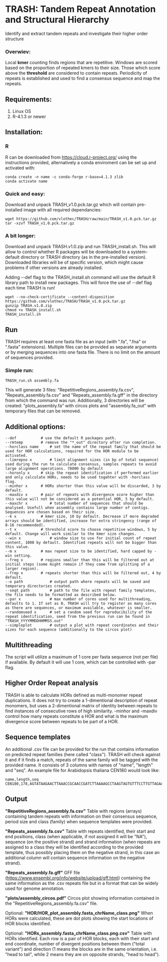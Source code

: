 # TRASH: Tandem Repeat Annotation and Structural Hierarchy
Identify and extract tandem repeats and investigate their higher order structure 

### Overwiev:
Local **kmer** counting finds regions that are repetitive. Windows are scored based on the proportion of repeated kmers to their size. Those which score above the **threshold** are considered to contain repeats. Periodicity of repeats is established and used to find a consensus sequence and map the repeats.

## Requirements:

1. Linux OS
2. R-4.1.3 or newer

## Installation:

### R
R can be downloaded from https://cloud.r-project.org/ using the instructions provided, alternatively a conda enviroment can be set up and activated with:
```
conda create -n name -c conda-forge r-base=4.1.3 zlib
conda activate name
```
### Quick and easy:
Download and unpack TRASH_v1.0.pck.tar.gz which will contain pre-installed image with all required dependancies:
```
wget https://github.com/vlothec/TRASH/raw/main/TRASH_v1.0.pck.tar.gz
tar -xzvf TRASH_v1.0.pck.tar.gz
```
### A bit longer:
Download and unpack TRASH.v1.0.zip and run TRASH_install.sh. This will allow to control whether R packages will be downloaded to a system-default directory or TRASH directory (as in the pre-installed version). Downloaded libraries will be of specific version, which might cause problems if other versions are already installed.

Adding --def flag to the TRASH_install.sh command will use the default R library path to install new packages. This will force the use of --def flag each time TRASH is run!
```
wget --no-check-certificate --content-disposition https://github.com/vlothec/TRASH/TRASH_v1.0.pck.tar.gz
gunzip TRASH.v1.0.zip
chmod +x TRASH_install.sh
TRASH_install.sh
```

## Run
TRASH requires at least one fasta file as an input (with ".fa", ".fna" or ".fasta" extensions). Multiple files can be provided as separate arguments or by merging sequences into one fasta file. There is no limit on the amount of sequences provided.
### Simple run:
```
TRASH_run.sh assembly.fa
```
This will generate 3 files: "RepetitiveRegions_assembly.fa.csv", "Repeats_assembly.fa.csv" and "Repeats_assembly.fa.gff" in the directory from which the command was run. Additionally, 3 directories will be created: "plots_assembly.fa" with circos plots and "assembly.fa_out" with temporary files that can be removed.

## Additional options:

```
--def 			# use the default R packages path.
--rmtemp 		# remove the "*_out" directory after run completion.
--horclass name		# set the name of the repeat family that should be used for HOR calculations, required for the HOR module to be activated.
--limrepno x		# limit alignment sizes (in bp of total sequence) used during the run to calculate consensus, samples repeats to avoid large alignment operations. 78000 by default
--horonly x		# skip the repeat identification if performed earlier and only calculate HORs, needs to be used togehter with -horclass flag.
--minhor x		# HORs shorter than this value will be discarded, 3 by default.
--maxdiv x		# pair of repeats with divergence score higher than this value will not be considered as a potential HOR, 5 by default.
--maxchr x  		# total number of sequences that should be analysed. Usefull when assembly contains large number of contigs. Sequences are chosen based on their size.
--k x			# kmer size, 10 by default. Decrease if more degraded arrays should be identified, increase for extra stringency (range of 8-16 recommended).
--t x 			# threshold score to choose repetitive windows, 5 by default. Change will work similar to the kmer size changes.
--win x 			# window size to use for initial count of repeat content, 1000 by default. Identified repeats will not be bigger than this value.
--m x 			# max repeat size to be identified, hard capped by -win setting.
--freg x 		# regions smaller than this will be filtered out at initial steps (some might remain if they come from splitting of a larger region).
--frep x 		# repeats shorter than this will be filtered out, 4 by default.
--o path			# output path where repeats will be saved and temporary directories created.
--seqt path 		# path to the file with repeat family templates, the file needs to be formatted as described below.
--par x 			# max number of cores used for multithreading, defaults to 1. If set as 0, TRASH will try to register as many cores as there are sequences, or maximum available, whatever is smaller.
--randomseed x		# set a random seed for reproducibility of the repeat identification, seed from the previous run can be found in "TRASH_YYYYMMDDHHMMSS.out" 
--simpleplot		# output a plot with repeat coordinates and their sizes for each sequence (additionally to the circos plot)
```


## Multithreading
The script will utilize a maximum of 1 core per fasta sequence (not per file) if available. By default it will use 1 core, which can be controlled with -par flag. 


## Higher Order Repeat analysis
TRASH is able to calculate HORs defined as multi-monomer repeat duplications. It does not try to create a 1-dimentional description of repeat monomers, but uses a 2-dimentional matrix of identity between repeats to find instances of consecutive rows of high similarity. -minhor and -maxdiv control how many repeats constitute a HOR and what is the maximum divergence score between repeats to be part of a HOR.


## Sequence templates
An additional .csv file can be provided for the run that contains information on predicted repeat families (here called "class"). TRASH will check against it and if it finds a match, repeats of the same family will be tagged with the provided name. It consists of 3 columns with names of "name", "length" and "seq". An example file for Arabidopsis thaliana CEN180 would look like:
```
name,length,seq
CEN180,178,AGTATAAGAACTTAAACCGCAACCGATCTTAAAAGCCTAAGTAGTGTTTCCTTGTTAGAAGACACAAAGCCAAAGACTCATATGGACTTTGGCTACACCATGAAAGCTTTGAGAAGCAAGAAGAAGGTTGGTTAGTGTTTTGGAGTCGAATATGACTTGATGTCATGTGTATGATTG
```

## Output

**"RepetitiveRegions_assembly.fa.csv"**
Table with regions (arrays) containing tandem repeats with information on their consensus sequence, period size and class (family) when sequence templates were provided.

**"Repeats_assembly.fa.csv"**
Table with repeats identified, their start and end positions, class (when applicable, if not assigned it will be "NA"), sequence (on the positive strand) and strand information (when repeats are assigned to a class they will be identified according to the provided template, thus possibly placing them on the negative strand, in this case an additional column will contain sequence information on the negative strand).

**"Repeats_assembly.fa.gff"**
GFF file (https://www.ensembl.org/info/website/upload/gff.html) containing the same information as the .csv repeats file but in a format that can be widely used for genome annotation.

**"plots/assembly_circos.pdf"**
Circos plot showing information contained in the "RepetitiveRegions_assembly.fa.csv" file.

Optional: **"HOR/HOR_plot_assembly.fasta_chrName_class.png"**
When HORs were calculated, these are dot plots showing the start locations of HOR blocks identified.

Optional: **"HORs_assembly.fasta_chrName_class.png.csv"**
Table with HORs identified. Each row is a pair of HOR blocks, each with their start and end coordinate, number of divergent positions between them ("total variant") and direction (1 means the blocks are in the same orientation, i.e. "head to tail", while 2 means they are on opposite strands, "head to head").
